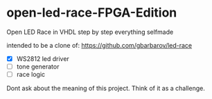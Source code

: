 # open-led-race-FPGA-Edition
Open LED Race in VHDL step by step everything selfmade

intended to be a clone of:
https://github.com/gbarbarov/led-race

- [x] WS2812 led driver
- [ ] tone  generator
- [ ] race logic

Dont ask about the meaning of this project. Think of it as a challenge.
